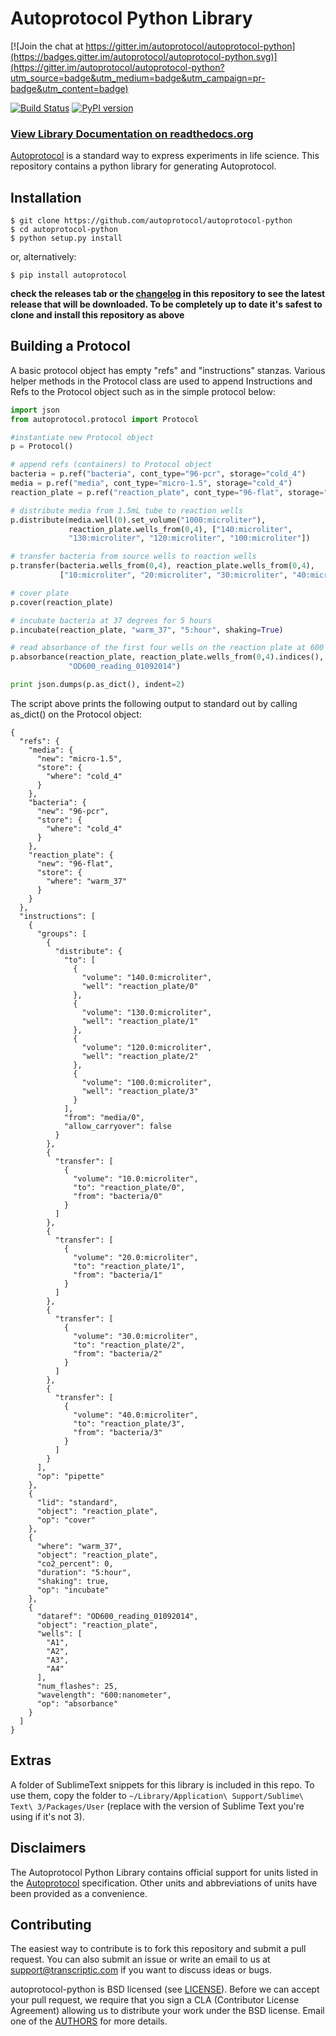# Autoprotocol Python Library

[![Join the chat at https://gitter.im/autoprotocol/autoprotocol-python](https://badges.gitter.im/autoprotocol/autoprotocol-python.svg)](https://gitter.im/autoprotocol/autoprotocol-python?utm_source=badge&utm_medium=badge&utm_campaign=pr-badge&utm_content=badge)

[![Build Status](https://travis-ci.org/autoprotocol/autoprotocol-python.svg?branch=master)](https://travis-ci.org/autoprotocol/autoprotocol-python)
[![PyPI version](https://img.shields.io/pypi/v/autoprotocol.svg?maxAge=2592000)](https://pypi.python.org/pypi/autoprotocol)

### **[View Library Documentation on readthedocs.org](http://autoprotocol-python.readthedocs.org/en/latest/)**

[Autoprotocol](http://www.autoprotocol.org) is a standard way to express
experiments in life science. This repository contains a python library for
generating Autoprotocol.

## Installation

    $ git clone https://github.com/autoprotocol/autoprotocol-python
    $ cd autoprotocol-python
    $ python setup.py install

or, alternatively:

    $ pip install autoprotocol

**check the releases tab or the [changelog](http://autoprotocol-python.readthedocs.io/en/latest/changelog.html) in this repository to see the latest release that will be downloaded.  To be completely up to date it's safest to clone and install this repository as above**

## Building a Protocol
A basic protocol object has empty "refs" and "instructions" stanzas.  Various helper methods in the Protocol class are used to append Instructions and Refs to the Protocol object such as in the simple protocol below:

```python
import json
from autoprotocol.protocol import Protocol

#instantiate new Protocol object
p = Protocol()

# append refs (containers) to Protocol object
bacteria = p.ref("bacteria", cont_type="96-pcr", storage="cold_4")
media = p.ref("media", cont_type="micro-1.5", storage="cold_4")
reaction_plate = p.ref("reaction_plate", cont_type="96-flat", storage="warm_37")

# distribute media from 1.5mL tube to reaction wells
p.distribute(media.well(0).set_volume("1000:microliter"),
             reaction_plate.wells_from(0,4), ["140:microliter",
             "130:microliter", "120:microliter", "100:microliter"])

# transfer bacteria from source wells to reaction wells
p.transfer(bacteria.wells_from(0,4), reaction_plate.wells_from(0,4),
           ["10:microliter", "20:microliter", "30:microliter", "40:microliter"])

# cover plate
p.cover(reaction_plate)

# incubate bacteria at 37 degrees for 5 hours
p.incubate(reaction_plate, "warm_37", "5:hour", shaking=True)

# read absorbance of the first four wells on the reaction plate at 600 nanometers
p.absorbance(reaction_plate, reaction_plate.wells_from(0,4).indices(), "600:nanometer",
             "OD600_reading_01092014")

print json.dumps(p.as_dict(), indent=2)
```
The script above prints the following output to standard out by calling as_dict() on the Protocol object:

```
{
  "refs": {
    "media": {
      "new": "micro-1.5",
      "store": {
        "where": "cold_4"
      }
    },
    "bacteria": {
      "new": "96-pcr",
      "store": {
        "where": "cold_4"
      }
    },
    "reaction_plate": {
      "new": "96-flat",
      "store": {
        "where": "warm_37"
      }
    }
  },
  "instructions": [
    {
      "groups": [
        {
          "distribute": {
            "to": [
              {
                "volume": "140.0:microliter",
                "well": "reaction_plate/0"
              },
              {
                "volume": "130.0:microliter",
                "well": "reaction_plate/1"
              },
              {
                "volume": "120.0:microliter",
                "well": "reaction_plate/2"
              },
              {
                "volume": "100.0:microliter",
                "well": "reaction_plate/3"
              }
            ],
            "from": "media/0",
            "allow_carryover": false
          }
        },
        {
          "transfer": [
            {
              "volume": "10.0:microliter",
              "to": "reaction_plate/0",
              "from": "bacteria/0"
            }
          ]
        },
        {
          "transfer": [
            {
              "volume": "20.0:microliter",
              "to": "reaction_plate/1",
              "from": "bacteria/1"
            }
          ]
        },
        {
          "transfer": [
            {
              "volume": "30.0:microliter",
              "to": "reaction_plate/2",
              "from": "bacteria/2"
            }
          ]
        },
        {
          "transfer": [
            {
              "volume": "40.0:microliter",
              "to": "reaction_plate/3",
              "from": "bacteria/3"
            }
          ]
        }
      ],
      "op": "pipette"
    },
    {
      "lid": "standard",
      "object": "reaction_plate",
      "op": "cover"
    },
    {
      "where": "warm_37",
      "object": "reaction_plate",
      "co2_percent": 0,
      "duration": "5:hour",
      "shaking": true,
      "op": "incubate"
    },
    {
      "dataref": "OD600_reading_01092014",
      "object": "reaction_plate",
      "wells": [
        "A1",
        "A2",
        "A3",
        "A4"
      ],
      "num_flashes": 25,
      "wavelength": "600:nanometer",
      "op": "absorbance"
    }
  ]
}
```
## Extras

A folder of SublimeText snippets for this library is included in this repo.  To use them, copy the folder to `~/Library/Application\ Support/Sublime\ Text\ 3/Packages/User`
(replace with the version of Sublime Text you're using if it's not 3).

## Disclaimers

The Autoprotocol Python Library contains official support for units listed in the [Autoprotocol](http://www.autoprotocol.org) specification. Other units and abbreviations of units have been provided as a convenience.

## Contributing

The easiest way to contribute is to fork this repository and submit a pull
request.  You can also submit an issue or write an email to us at
support@transcriptic.com if you want to discuss ideas or bugs.

autoprotocol-python is BSD licensed (see [LICENSE](http://autoprotocol-python.readthedocs.io/en/latest/LICENSE.html)).
Before we can accept your pull request, we require that you sign a CLA (Contributor License Agreement)
allowing us to distribute your work under the BSD license. Email one of the [AUTHORS](http://autoprotocol-python.readthedocs.io/en/latest/AUTHORS.html) for more details.
